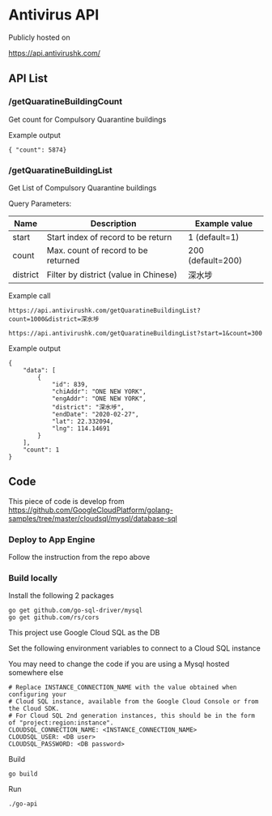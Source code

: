 # Antivirus API

Publicly hosted on

https://api.antivirushk.com/

## API List

### /getQuaratineBuildingCount

Get count for Compulsory Quarantine buildings


Example output
```
{ "count": 5874}
```

### /getQuaratineBuildingList

Get List of Compulsory Quarantine buildings

Query Parameters:

| Name | Description | Example value
| --- | --- | --- |
| start | Start index of record to be return | 1 (default=1) |
| count | Max. count of record to be returned | 200 (default=200) |
| district | Filter by district (value in Chinese) | 深水埗 |

Example call

```
https://api.antivirushk.com/getQuaratineBuildingList?count=1000&district=深水埗
```

```
https://api.antivirushk.com/getQuaratineBuildingList?start=1&count=300
```

Example output

```
{
    "data": [
        {
            "id": 839,
            "chiAddr": "ONE NEW YORK",
            "engAddr": "ONE NEW YORK",
            "district": "深水埗",
            "endDate": "2020-02-27",
            "lat": 22.332094,
            "lng": 114.14691
        }
    ],
    "count": 1
}
```

## Code

This piece of code is develop from
https://github.com/GoogleCloudPlatform/golang-samples/tree/master/cloudsql/mysql/database-sql

### Deploy to App Engine

Follow the instruction from the repo above

### Build locally

Install the following 2 packages

```
go get github.com/go-sql-driver/mysql
go get github.com/rs/cors
```

This project use Google Cloud SQL as the DB

Set the following environment variables to connect to a Cloud SQL instance

You may need to change the code if you are using a Mysql hosted somewhere else

```
# Replace INSTANCE_CONNECTION_NAME with the value obtained when configuring your
# Cloud SQL instance, available from the Google Cloud Console or from the Cloud SDK.
# For Cloud SQL 2nd generation instances, this should be in the form of "project:region:instance".
CLOUDSQL_CONNECTION_NAME: <INSTANCE_CONNECTION_NAME>
CLOUDSQL_USER: <DB user>
CLOUDSQL_PASSWORD: <DB password>
```

Build
```
go build
```

Run
```
./go-api
```